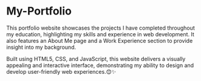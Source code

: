 # My-Portfolio
This portfolio website showcases the projects I have completed throughout my education, highlighting my skills and experience in web development. It also features an About Me page and a Work Experience section to provide insight into my background.

Built using HTML5, CSS, and JavaScript, this website delivers a visually appealing and interactive interface, demonstrating my ability to design and develop user-friendly web experiences.😊✨

